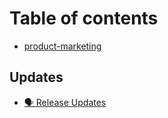 # Table of contents

* [product-marketing](README.md)

## Updates

* [🗣 Release Updates](updates/whats-new-flows.md)
